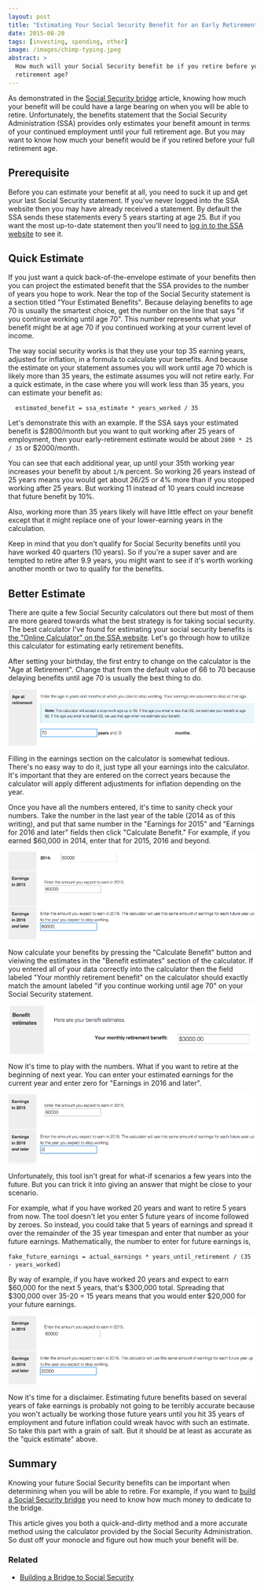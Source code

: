 ```yaml
---
layout: post
title: "Estimating Your Social Security Benefit for an Early Retirement"
date: 2015-08-20
tags: [investing, spending, other]
image: /images/chimp-typing.jpeg
abstract: >
  How much will your Social Security benefit be if you retire before your full
  retirement age?
---
```


As demonstrated in the [Social Security bridge](./building-a-bridge-to-social-security) article,
knowing how much your benefit will be could have a large bearing on when you will be able to retire.
Unfortunately, the benefits statement that the Social Security Administration (SSA) provides
only estimates your benefit amount in terms of your continued employment until
your full retirement age.  But you may want to know how much your benefit would
be if you retired before your full retirement age.

## Prerequisite

Before you can estimate your benefit at all, you need to suck it up and get
your last Social Security statement.  If you've never logged into the SSA website
then you may have already received a statement.  By default the SSA sends these
statements every 5 years starting at age 25.  But if you want the most up-to-date statement then
you'll need to [log in to the SSA website](http://www.ssa.gov/signin) to see it.

## Quick Estimate

If you just want a quick back-of-the-envelope estimate of your benefits then you
can project the estimated benefit that the SSA provides to the number of years
you hope to work.  Near the top of the Social Security statement is a section titled
"Your Estimated Benefits".  Because delaying benefits to age 70 is usually the smartest
choice, get the number on the line that says "if you continue working until age 70".
This number represents what your benefit might be at age 70 if you continued working at your
current level of income.

The way social security works is that they use your top 35 earning years, adjusted for inflation,
in a formula to calculate your benefits.  And because the estimate on your statement assumes
you will work until age 70 which is likely more than 35 years, the estimate assumes
you will not retire early.  For a quick estimate, in the case where you will work less
than 35 years, you can estimate your benefit as:

```
  estimated_benefit = ssa_estimate * years_worked / 35
```

Let's demonstrate this with an example.  If the SSA says your estimated benefit is
$2800/month but you want to quit working after 25 years of employment, then your
early-retirement estimate would be about `2800 * 25 / 35` or $2000/month.

You can see that each additional year, up until your 35th working year increases
your benefit by about `1/N` percent.  So working 26 years instead of 25 years means you
would get about 26/25 or 4% more than if you stopped working after 25 years.  But
working 11 instead of 10 years could increase that future benefit by 10%.

Also, working more than 35 years likely will have little effect on your
benefit except that it might replace one of your lower-earning years in the calculation.

Keep in mind that you don't qualify for Social Security benefits until you have worked
40 quarters (10 years).  So if you're a super saver and are tempted to retire after
9.9 years, you might want to see if it's worth working another month or two to qualify
for the benefits.

## Better Estimate

There are quite a few Social Security calculators out there but most of them are
more geared towards what the best strategy is for taking social security.  The
best calculator I've found for estimating your social security benefits is [the
"Online Calculator" on the SSA website](http://www.ssa.gov/planners/retire/AnypiaApplet.html).
Let's go through how to utilize this calculator for estimating early retirement
benefits.

After setting your birthday, the first entry to change on the calculator is the "Age at Retirement".
Change that from the default value of 66 to 70 because delaying benefits until age 70
is usually the best thing to do.

![age at retirement = 70](/images/ss_estimate_age_at_retirement_70.png)

Filling in the earnings section on the calculator is somewhat tedious.
There's no easy way to do it, just type all your earnings into the calculator.
It's important that they are entered on the correct years because the calculator will apply
different adjustments for inflation depending on the year.

Once you have all the numbers entered, it's time to sanity check your numbers.
Take the number in the last year of the table (2014 as of this writing), and
put that same number in the "Earnings for 2015" and "Earnings for 2016 and later"
fields then click "Calculate Benefit."  For example, if you earned $60,000 in 2014,
enter that for 2015, 2016 and beyond.

![verify amounts](/images/ss_estimate_verify.png)

Now calculate your benefits by pressing the "Calculate Benefit" button and vieiwing
the estimates in the "Benefit estimates" section of the calculator.
If you entered all of your data correctly into the calculator then the field labeled
"Your monthly retirement benefit" on the calculator should exactly match the amount
labeled "if you continue working until age 70" on your Social Security statement.

![estimate results](/images/ss_estimate_result.png)

Now it's time to play with the numbers.  What if you want to retire at the beginning
of next year.  You can enter your estimated earnings for the current year and
enter zero for "Earnings in 2016 and later".

![retire next year](/images/ss_estimate_retire_next_year.png)

Unfortunately, this tool isn't great for what-if scenarios a few years into the
future.  But you can trick it into giving an answer that might be close to your
scenario.

For example, what if you have worked 20 years and want to retire 5 years from now.
The tool doesn't let you enter 5 future years of income followed by zeroes.
So instead, you could take that 5 years of earnings and spread it over the remainder
of the 35 year timespan and enter that number as your future earnings.  Mathematically,
the number to enter for future earnings is,

```
fake_future_earnings = actual_earnings * years_until_retirement / (35 - years_worked)
```

By way of example, if you have worked 20 years and expect to earn $60,000 for the next
5 years, that's $300,000 total.  Spreading that $300,000 over 35-20 = 15 years means
that you would enter $20,000 for your future earnings.

![retire in 5 years](/images/ss_estimate_retire_5_years.png)

Now it's time for a disclaimer.  Estimating future benefits based on several years
of fake earnings is probably not going to be terribly accurate because you won't
actually be working those future years until you hit 35 years of employment and future
inflation could wreak havoc with such an estimate.  So take this part with a grain of salt.
But it should be at least as accurate as the "quick estimate" above.

## Summary

Knowing your future Social Security benefits can be important when determining when you will be able
to retire.  For example, if you want to [build a Social Security bridge](/building-a-bridge-to-social-security/)
you need to know how much money to dedicate to the bridge.

This article gives you both a quick-and-dirty method and a more accurate method using the calculator
provided by the Social Security Administration.  So dust off your monocle and figure out how much your
benefit will be.

### Related

* [Building a Bridge to Social Security](/building-a-bridge-to-social-security/)
